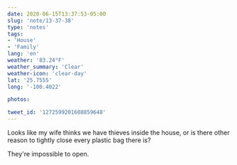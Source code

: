 ```yaml
---
date: 2020-06-15T13:37:53-05:00
slug: 'note/13-37-38'
type: 'notes'
tags:
- 'House'
- 'Family'
lang: 'en'
weather: '83.24°F'
weather_summary: 'Clear'
weather-icon: 'clear-day'
lat: '25.7555'
long: '-100.4022'

photos:

tweet_id: '1272599201608859648'
---
```

Looks like my wife thinks we have thieves inside the house, or is there other reason to tightly close every plastic bag there is? 

They're impossible to open.  